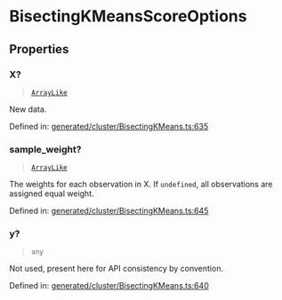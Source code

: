 # BisectingKMeansScoreOptions

## Properties

### X?

> [`ArrayLike`](../types/ArrayLike.md)

New data.

Defined in:  [generated/cluster/BisectingKMeans.ts:635](https://github.com/transitive-bullshit/scikit-learn-ts/blob/92ab806/packages/sklearn/src/generated/cluster/BisectingKMeans.ts#L635)

### sample\_weight?

> [`ArrayLike`](../types/ArrayLike.md)

The weights for each observation in X. If `undefined`, all observations are assigned equal weight.

Defined in:  [generated/cluster/BisectingKMeans.ts:645](https://github.com/transitive-bullshit/scikit-learn-ts/blob/92ab806/packages/sklearn/src/generated/cluster/BisectingKMeans.ts#L645)

### y?

> `any`

Not used, present here for API consistency by convention.

Defined in:  [generated/cluster/BisectingKMeans.ts:640](https://github.com/transitive-bullshit/scikit-learn-ts/blob/92ab806/packages/sklearn/src/generated/cluster/BisectingKMeans.ts#L640)
